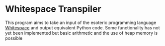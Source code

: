 # Whitespace Transpiler
This program aims to take an input of the esoteric programming language [Whitespace](https://en.wikipedia.org/wiki/Whitespace_(programming_language)) and output equivalent Python code. Some functionality has not yet been implemented but basic arithmetic and the use of heap memory is possible
